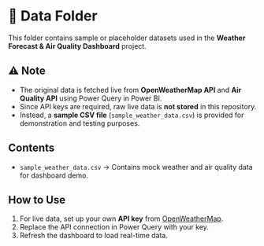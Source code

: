 # 📂 Data Folder

This folder contains sample or placeholder datasets used in the **Weather Forecast & Air Quality Dashboard** project.  

## ⚠️ Note
- The original data is fetched live from **OpenWeatherMap API** and **Air Quality API** using Power Query in Power BI.  
- Since API keys are required, raw live data is **not stored** in this repository.  
- Instead, a **sample CSV file** (`sample_weather_data.csv`) is provided for demonstration and testing purposes.  

## Contents
- `sample_weather_data.csv` → Contains mock weather and air quality data for dashboard demo.  

## How to Use
1. For live data, set up your own **API key** from [OpenWeatherMap](https://openweathermap.org/api).  
2. Replace the API connection in Power Query with your key.  
3. Refresh the dashboard to load real-time data.  

